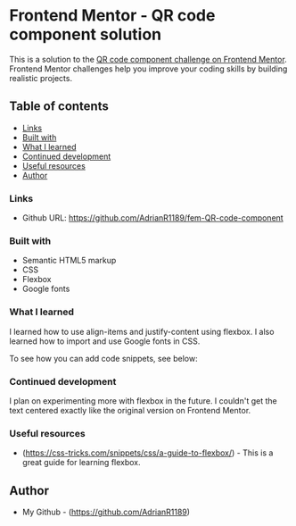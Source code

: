 # Frontend Mentor - QR code component solution

This is a solution to the [QR code component challenge on Frontend Mentor](https://www.frontendmentor.io/challenges/qr-code-component-iux_sIO_H). Frontend Mentor challenges help you improve your coding skills by building realistic projects.

## Table of contents

- [Links](#links)
- [Built with](#built-with)
- [What I learned](#what-i-learned)
- [Continued development](#continued-development)
- [Useful resources](#useful-resources)
- [Author](#author)

### Links

- Github URL: https://github.com/AdrianR1189/fem-QR-code-component

### Built with

- Semantic HTML5 markup
- CSS
- Flexbox
- Google fonts

### What I learned

I learned how to use align-items and justify-content using flexbox. I also learned how to import and use Google fonts in CSS.

To see how you can add code snippets, see below:

### Continued development

I plan on experimenting more with flexbox in the future. I couldn't get the text centered exactly like the original version on Frontend Mentor.

### Useful resources

- (https://css-tricks.com/snippets/css/a-guide-to-flexbox/) - This is a great guide for learning flexbox.

## Author

- My Github - (https://github.com/AdrianR1189)
